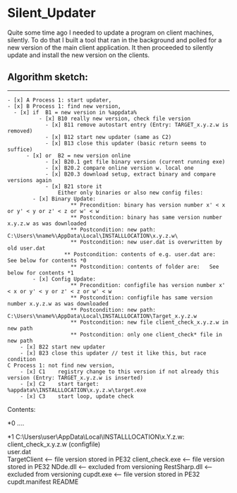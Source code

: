 # Silent_Updater
Quite some time ago I needed to update a program on client machines, silently. To do that I built a tool that ran in the background and polled for a new version of the main client application. It then proceeded to silently update and install the new version on the clients.

## Algorithm sketch:
----------	
 	- [x] A Process 1: start updater, 
	- [x] B Process 1: find new version,
      - [x] if	B1 = new version in %appdata%					
			  - [x] B10 really new version, check file version	
				- [x] B11 remove autostart entry (Entry: TARGET_x.y.z.w is removed)
				- [x] B12 start new updater (same as C2)
				- [x] B13 close this updater (basic return seems to suffice)
		  - [x] or	B2 = new version online
				- [x] B20.1 get file binary version (current running exe)
				- [x] B20.2 compare online version w. local one	
				- [x] B20.3 download setup, extract binary and compare versions again
				- [x] B21 store it	
				 	Either only binaries or also new config files: 				
			- [x] Binary Update:
						** Precondition: binary has version number x' < x or y' < y or z' < z or w' < w	
						** Postcondition: binary has same version number x.y.z.w as was downloaded					
						** Postcondition: new path: 	C:\Users\%name%\AppData\Local\INSTALLLOCATION\x.y.z.w\	
						** Postcondition: new user.dat is overwritten by old user.dat							 							
					  ** Postcondition: contents of e.g. user.dat are:	See below for contents *0			
						** Postcondition: contents of folder are:	See below for contents *1					
			- [x] Config Update:
						** Precondition: configfile has version number x' < x or y' < y or z' < z or w' < w
						** Postcondition: configfile has same version number x.y.z.w as was downloaded		
						** Postcondition: new path: C:\Users\%name%\AppData\Local\INSTALLLOCATION\Target_x.y.z.w
						** Postcondition: new file client_check_x.y.z.w in new path								
						** Postcondition: only one client_check* file in new path								
		- [x] B22 start new updater 																			
		- [x] B23 close this updater // test it like this, but race condition									
	C Process 1: not find new version,																			
		- [x] C1 	registry change to this version if not already this version	(Entry: TARGET_x.y.z.w is inserted)
		- [x] C2	start target: %appdata%\INSTALLLOCATION\x.y.z.w\target.exe  
		- [x] C3	start loop, update check									


Contents:

*0 
							<?xml version="1.0" encoding="utf-8"?>
							<User xmlns:xsi="http://www.w3.org/2001/XMLSchema-instance" xmlns:xsd="http://www.w3.org/2001/XMLSchema">
                                ....
							</User>

*1
							C:\Users\user\AppData\Local\INSTALLLOCATION\x.Y.z.w:							
								client_check_x.y.z.w (configfile)												
								user.dat					    												
								TargetClient			  <-- file version stored in PE32
								client_check.exe		<-- file version stored in PE32
								NDde.dll				    <-- excluded from versioning
								RestSharp.dll			  <-- excluded from versioning
								cupdt.exe				    <-- file version stored in PE32
								cupdt.manifest
								README					

